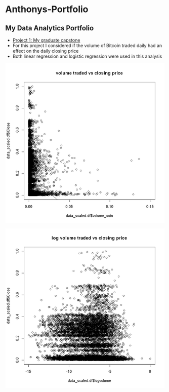 # Anthonys-Portfolio
## My Data Analytics Portfolio  
* [Project 1: My graduate capstone](https://github.com/amarcolongo/Capstone/tree/main)
* For this project I considered if the volume of Bitcoin traded daily had an effect on the daily closing price
* Both linear regression and logistic regression were used in this analysis  

![](https://github.com/amarcolongo/Anthonys-Portfolio/blob/main/images/volume%20traded%20vs%20closing%20price.png "Bitcoin Volume Traded vs. Closing Price")

![](https://github.com/amarcolongo/Anthonys-Portfolio/blob/main/images/log%20volume%20traded%20vs%20closing%20price.png "Log of Bitcoin Volume Traded vs. Closing Price")
